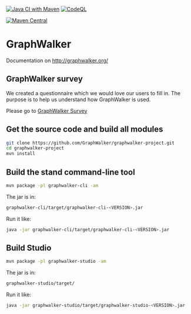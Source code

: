 [![Java CI with Maven](https://github.com/GraphWalker/graphwalker-project/actions/workflows/maven.yml/badge.svg?branch=master)](https://github.com/GraphWalker/graphwalker-project/actions/workflows/maven.yml)
[![CodeQL](https://github.com/GraphWalker/graphwalker-project/actions/workflows/codeql-analysis.yml/badge.svg)](https://github.com/GraphWalker/graphwalker-project/actions/workflows/codeql-analysis.yml)

[![Maven Central](https://maven-badges.herokuapp.com/maven-central/org.graphwalker/graphwalker-project/badge.svg)](https://maven-badges.herokuapp.com/maven-central/org.graphwalker/graphwalker-project)

# GraphWalker

Documentation on http://graphwalker.org/

## GraphWalker survey

We created a questionnaire which we would love our users to fill in.
The purpose is to help us understand how GraphWalker is used.

Please go to [GraphWalker Survey](https://goo.gl/forms/rvHWHHsWIsh4Hw9y1)

## Get the source code and build all modules

```bash
git clone https://github.com/GraphWalker/graphwalker-project.git
cd graphwalker-project
mvn install
```

## Build the stand command-line tool

```bash
mvn package -pl graphwalker-cli -am
```

The jar is in:
```bash
graphwalker-cli/target/graphwalker-cli-<VERSION>.jar
```

Run it like:
```bash
java -jar graphwalker-cli/target/graphwalker-cli-<VERSION>.jar
```

## Build Studio

```bash
mvn package -pl graphwalker-studio -am
```

The jar is in:
```bash
graphwalker-studio/target/
```
 
Run it like:
```bash
java -jar graphwalker-studio/target/graphwalker-studio-<VERSION>.jar
```
